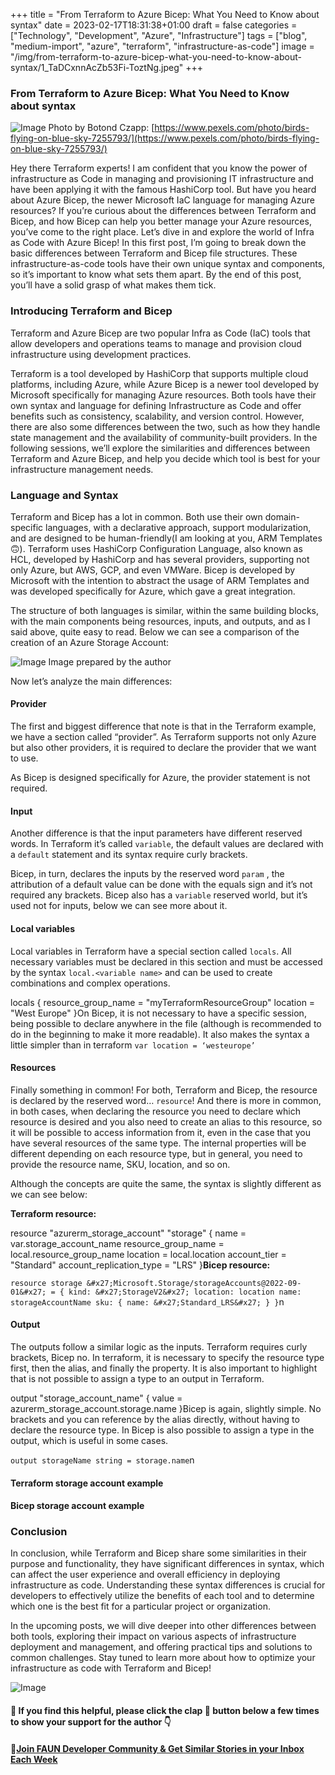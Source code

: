 ﻿+++
title = "From Terraform to Azure Bicep: What You Need to Know about syntax"
date = 2023-02-17T18:31:38+01:00
draft = false
categories = ["Technology", "Development", "Azure", "Infrastructure"]
tags = ["blog", "medium-import", "azure", "terraform", "infrastructure-as-code"]
image = "/img/from-terraform-to-azure-bicep-what-you-need-to-know-about-syntax/1_TaDCxnnAcZb53Fi-ToztNg.jpeg"
+++

### From Terraform to Azure Bicep: What You Need to Know about syntax

![Image](/img/from-terraform-to-azure-bicep-what-you-need-to-know-about-syntax/1_TaDCxnnAcZb53Fi-ToztNg.jpeg)
Photo by Botond Czapp: [https://www.pexels.com/photo/birds-flying-on-blue-sky-7255793/](https://www.pexels.com/photo/birds-flying-on-blue-sky-7255793/)

Hey there Terraform experts! I am confident that you know the power of infrastructure as Code in managing and provisioning IT infrastructure and have been applying it with the famous HashiCorp tool. But have you heard about Azure Bicep, the newer Microsoft IaC language for managing Azure resources? If you’re curious about the differences between Terraform and Bicep, and how Bicep can help you better manage your Azure resources, you’ve come to the right place. Let’s dive in and explore the world of Infra as Code with Azure Bicep! In this first post, I’m going to break down the basic differences between Terraform and Bicep file structures. These infrastructure-as-code tools have their own unique syntax and components, so it’s important to know what sets them apart. By the end of this post, you’ll have a solid grasp of what makes them tick.

### Introducing Terraform and Bicep

Terraform and Azure Bicep are two popular Infra as Code (IaC) tools that allow developers and operations teams to manage and provision cloud infrastructure using development practices.

Terraform is a tool developed by HashiCorp that supports multiple cloud platforms, including Azure, while Azure Bicep is a newer tool developed by Microsoft specifically for managing Azure resources. Both tools have their own syntax and language for defining Infrastructure as Code and offer benefits such as consistency, scalability, and version control. However, there are also some differences between the two, such as how they handle state management and the availability of community-built providers. In the following sessions, we’ll explore the similarities and differences between Terraform and Azure Bicep, and help you decide which tool is best for your infrastructure management needs.

### Language and Syntax

Terraform and Bicep has a lot in common. Both use their own domain-specific languages, with a declarative approach, support modularization, and are designed to be human-friendly(I am looking at you, ARM Templates 🙃). Terraform uses HashiCorp Configuration Language, also known as HCL, developed by HashiCorp and has several providers, supporting not only Azure, but AWS, GCP, and even VMWare. Bicep is developed by Microsoft with the intention to abstract the usage of ARM Templates and was developed specifically for Azure, which gave a great integration.

The structure of both languages is similar, within the same building blocks, with the main components being resources, inputs, and outputs, and as I said above, quite easy to read. Below we can see a comparison of the creation of an Azure Storage Account:

![Image](/img/from-terraform-to-azure-bicep-what-you-need-to-know-about-syntax/1_StyddfWR0evZ6TjZ4MKRNQ.png)
Image prepared by the author

Now let’s analyze the main differences:

#### Provider

The first and biggest difference that note is that in the Terraform example, we have a section called “provider”. As Terraform supports not only Azure but also other providers, it is required to declare the provider that we want to use.

As Bicep is designed specifically for Azure, the provider statement is not required.

#### Input

Another difference is that the input parameters have different reserved words. In Terraform it’s called `variable`, the default values are declared with a `default` statement and its syntax require curly brackets.

Bicep, in turn, declares the inputs by the reserved word `param` , the attribution of a default value can be done with the equals sign and it’s not required any brackets. Bicep also has a `variable` reserved world, but it’s used not for inputs, below we can see more about it.

#### Local variables

Local variables in Terraform have a special section called `locals`. All necessary variables must be declared in this section and must be accessed by the syntax `local.<variable name>` and can be used to create combinations and complex operations.

locals {
  resource_group_name = "myTerraformResourceGroup"
  location            = "West Europe"
}On Bicep, it is not necessary to have a specific session, being possible to declare anywhere in the file (although is recommended to do in the beginning to make it more readable). It also makes the syntax a little simpler than in terraform `var location = ‘westeurope’`

#### Resources

Finally something in common! For both, Terraform and Bicep, the resource is declared by the reserved word… `resource`! And there is more in common, in both cases, when declaring the resource you need to declare which resource is desired and you also need to create an alias to this resource, so it will be possible to access information from it, even in the case that you have several resources of the same type. The internal properties will be different depending on each resource type, but in general, you need to provide the resource name, SKU, location, and so on.

Although the concepts are quite the same, the syntax is slightly different as we can see below:

**Terraform resource:**

resource "azurerm_storage_account" "storage" {
  name                     = var.storage_account_name
  resource_group_name      = local.resource_group_name
  location                 = local.location
  account_tier             = "Standard"
  account_replication_type = "LRS"
}**Bicep resource:**

``
resource storage &#x27;Microsoft.Storage/storageAccounts@2022-09-01&#x27; = {
  kind: &#x27;StorageV2&#x27;
  location: location
  name: storageAccountName
  sku: {
    name: &#x27;Standard_LRS&#x27;
  }
}
``n

#### Output

The outputs follow a similar logic as the inputs. Terraform requires curly brackets, Bicep no. In terraform, it is necessary to specify the resource type first, then the alias, and finally the property. It is also important to highlight that is not possible to assign a type to an output in Terraform.

output "storage_account_name" {
  value = azurerm_storage_account.storage.name
}Bicep is again, slightly simple. No brackets and you can reference by the alias directly, without having to declare the resource type. In Bicep is also possible to assign a type in the output, which is useful in some cases.

``
output storageName string = storage.name
``n

#### Terraform storage account example

#### Bicep storage account example

### Conclusion

In conclusion, while Terraform and Bicep share some similarities in their purpose and functionality, they have significant differences in syntax, which can affect the user experience and overall efficiency in deploying infrastructure as code. Understanding these syntax differences is crucial for developers to effectively utilize the benefits of each tool and to determine which one is the best fit for a particular project or organization.

In the upcoming posts, we will dive deeper into other differences between both tools, exploring their impact on various aspects of infrastructure deployment and management, and offering practical tips and solutions to common challenges. Stay tuned to learn more about how to optimize your infrastructure as code with Terraform and Bicep!

![Image](/img/from-terraform-to-azure-bicep-what-you-need-to-know-about-syntax/0_XC6gJ9HR_xbxqqSp.png)

#### 👋 If you find this helpful, please click the clap 👏 button below a few times to show your support for the author 👇

#### 🚀[Join FAUN Developer Community & Get Similar Stories in your Inbox Each Week](http://from.faun.to/r/8zxxd)
